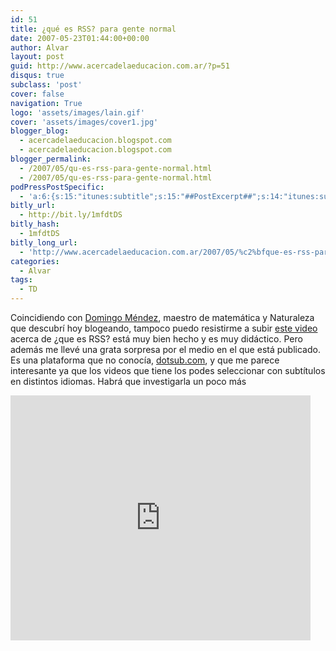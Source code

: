 ```yaml
---
id: 51
title: ¿qué es RSS? para gente normal
date: 2007-05-23T01:44:00+00:00
author: Alvar
layout: post
guid: http://www.acercadelaeducacion.com.ar/?p=51
disqus: true
subclass: 'post'
cover: false
navigation: True
logo: 'assets/images/lain.gif'
cover: 'assets/images/cover1.jpg'
blogger_blog:
  - acercadelaeducacion.blogspot.com
  - acercadelaeducacion.blogspot.com
blogger_permalink:
  - /2007/05/qu-es-rss-para-gente-normal.html
  - /2007/05/qu-es-rss-para-gente-normal.html
podPressPostSpecific:
  - 'a:6:{s:15:"itunes:subtitle";s:15:"##PostExcerpt##";s:14:"itunes:summary";s:15:"##PostExcerpt##";s:15:"itunes:keywords";s:17:"##WordPressCats##";s:13:"itunes:author";s:10:"##Global##";s:15:"itunes:explicit";s:7:"Default";s:12:"itunes:block";s:7:"Default";}'
bitly_url:
  - http://bit.ly/1mfdtDS
bitly_hash:
  - 1mfdtDS
bitly_long_url:
  - 'http://www.acercadelaeducacion.com.ar/2007/05/%c2%bfque-es-rss-para-gente-normal/'
categories:
  - Alvar
tags:
  - TD
---
```

Coincidiendo con <a href="http://domingomendez.blogspot.com/">Domingo Méndez</a>, maestro de matemática y Naturaleza que descubrí hoy blogeando, tampoco puedo resistirme a subir <a href="http://domingomendez.blogspot.com/2007/05/qu-es-el-rss.html">este video</a>  acerca de  ¿que es RSS? está muy bien hecho y es muy didáctico.
Pero además me llevé una grata sorpresa por el medio en el que está publicado. Es una plataforma que no conocía, <a href="http://dotsub.com/">dotsub.com</a>, y que me parece interesante ya que los videos que tiene los podes seleccionar con subtítulos en distintos idiomas. Habrá que investigarla un poco más
<iframe src="http://dotsub.com/api/player.php?filmid=444&filminstance=446&language=none" frameborder="0" width="480" height="392"></iframe>
